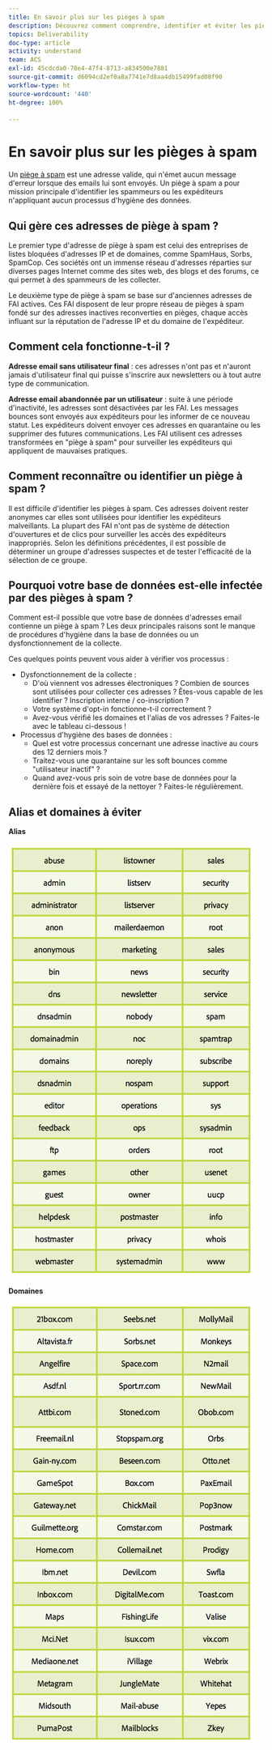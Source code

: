 ```yaml
---
title: En savoir plus sur les pièges à spam
description: Découvrez comment comprendre, identifier et éviter les pièges à spam au cours de la gestion de la délivrabilité.
topics: Deliverability
doc-type: article
activity: understand
team: ACS
exl-id: 45cdcda0-70e4-47f4-8713-a834500e7881
source-git-commit: d6094cd2ef0a8a7741e7d8aa4db15499fad08f90
workflow-type: ht
source-wordcount: '440'
ht-degree: 100%

---
```


# En savoir plus sur les pièges à spam

Un [piège à spam](/help/metrics/spam-traps.md) est une adresse valide, qui n&#39;émet aucun message d&#39;erreur lorsque des emails lui sont envoyés. Un piège à spam a pour mission principale d&#39;identifier les spammeurs ou les expéditeurs n&#39;appliquant aucun processus d&#39;hygiène des données.

## Qui gère ces adresses de piège à spam ?

Le premier type d&#39;adresse de piège à spam est celui des entreprises de listes bloquées d&#39;adresses IP et de domaines, comme SpamHaus, Sorbs, SpamCop. Ces sociétés ont un immense réseau d&#39;adresses réparties sur diverses pages Internet comme des sites web, des blogs et des forums, ce qui permet à des spammeurs de les collecter.

Le deuxième type de piège à spam se base sur d&#39;anciennes adresses de FAI actives. Ces FAI disposent de leur propre réseau de pièges à spam fondé sur des adresses inactives reconverties en pièges, chaque accès influant sur la réputation de l&#39;adresse IP et du domaine de l&#39;expéditeur.

## Comment cela fonctionne-t-il ?

**Adresse email sans utilisateur final** : ces adresses n&#39;ont pas et n&#39;auront jamais d&#39;utilisateur final qui puisse s&#39;inscrire aux newsletters ou à tout autre type de communication.

**Adresse email abandonnée par un utilisateur** : suite à une période d&#39;inactivité, les adresses sont désactivées par les FAI. Les messages bounces sont envoyés aux expéditeurs pour les informer de ce nouveau statut. Les expéditeurs doivent envoyer ces adresses en quarantaine ou les supprimer des futures communications. Les FAI utilisent ces adresses transformées en &quot;piège à spam&quot; pour surveiller les expéditeurs qui appliquent de mauvaises pratiques.

## Comment reconnaître ou identifier un piège à spam ?

Il est difficile d&#39;identifier les pièges à spam. Ces adresses doivent rester anonymes car elles sont utilisées pour identifier les expéditeurs malveillants. La plupart des FAI n&#39;ont pas de système de détection d&#39;ouvertures et de clics pour surveiller les accès des expéditeurs inappropriés. Selon les définitions précédentes, il est possible de déterminer un groupe d&#39;adresses suspectes et de tester l&#39;efficacité de la sélection de ce groupe.

## Pourquoi votre base de données est-elle infectée par des pièges à spam ?

Comment est-il possible que votre base de données d&#39;adresses email contienne un piège à spam ? Les deux principales raisons sont le manque de procédures d&#39;hygiène dans la base de données ou un dysfonctionnement de la collecte.

Ces quelques points peuvent vous aider à vérifier vos processus :

* Dysfonctionnement de la collecte :
   * D&#39;où viennent vos adresses électroniques ? Combien de sources sont utilisées pour collecter ces adresses ? Êtes-vous capable de les identifier ? Inscription interne / co-inscription ?
   * Votre système d&#39;opt-in fonctionne-t-il correctement ?
   * Avez-vous vérifié les domaines et l&#39;alias de vos adresses ? Faites-le avec le tableau ci-dessous !
* Processus d&#39;hygiène des bases de données :
   * Quel est votre processus concernant une adresse inactive au cours des 12 derniers mois ?
   * Traitez-vous une quarantaine sur les soft bounces comme &quot;utilisateur inactif&quot; ?
   * Quand avez-vous pris soin de votre base de données pour la dernière fois et essayé de la nettoyer ? Faites-le régulièrement.

## Alias et domaines à éviter

**Alias**

![](../../help/assets/aliases.png)

**Domaines**

![](../../help/assets/domains.png)
